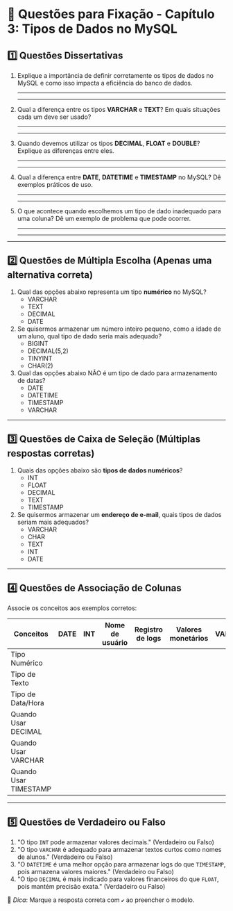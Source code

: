 # 📝 Questões para Fixação - Capítulo 3: Tipos de Dados no MySQL

## **1️⃣ Questões Dissertativas**

1. Explique a importância de definir corretamente os tipos de dados no MySQL e como isso impacta a eficiência do banco de dados.

   ------

   ------

2. Qual a diferença entre os tipos **VARCHAR** e **TEXT**? Em quais situações cada um deve ser usado?

   ------

   ------

3. Quando devemos utilizar os tipos **DECIMAL**, **FLOAT** e **DOUBLE**? Explique as diferenças entre eles.

   ------

   ------

4. Qual a diferença entre **DATE**, **DATETIME** e **TIMESTAMP** no MySQL? Dê exemplos práticos de uso.

   ------

   ------

5. O que acontece quando escolhemos um tipo de dado inadequado para uma coluna? Dê um exemplo de problema que pode ocorrer.

   ------

   ------

------

## **2️⃣ Questões de Múltipla Escolha** (Apenas uma alternativa correta)

1. Qual das opções abaixo representa um tipo **numérico** no MySQL?
   -  VARCHAR
   -  TEXT
   -  DECIMAL
   -  DATE
2. Se quisermos armazenar um número inteiro pequeno, como a idade de um aluno, qual tipo de dado seria mais adequado?
   -  BIGINT
   -  DECIMAL(5,2)
   -  TINYINT
   -  CHAR(2)
3. Qual das opções abaixo NÃO é um tipo de dado para armazenamento de datas?
   -  DATE
   -  DATETIME
   -  TIMESTAMP
   -  VARCHAR

------

## **3️⃣ Questões de Caixa de Seleção** (Múltiplas respostas corretas)

1. Quais das opções abaixo são **tipos de dados numéricos**?
   -  INT
   -  FLOAT
   -  DECIMAL
   -  TEXT
   -  TIMESTAMP
2. Se quisermos armazenar um **endereço de e-mail**, quais tipos de dados seriam mais adequados?
   -  VARCHAR
   -  CHAR
   -  TEXT
   -  INT
   -  DATE

------

## **4️⃣ Questões de Associação de Colunas**

Associe os conceitos aos exemplos corretos:

| Conceitos             | DATE | INT  | Nome de usuário | Registro de logs | Valores monetários | VARCHAR |
| --------------------- | ---- | ---- | --------------- | ---------------- | ------------------ | ------- |
| Tipo Numérico         |      |      |                 |                  |                    |         |
| Tipo de Texto         |      |      |                 |                  |                    |         |
| Tipo de Data/Hora     |      |      |                 |                  |                    |         |
| Quando Usar DECIMAL   |      |      |                 |                  |                    |         |
| Quando Usar VARCHAR   |      |      |                 |                  |                    |         |
| Quando Usar TIMESTAMP |      |      |                 |                  |                    |         |

------

## **5️⃣ Questões de Verdadeiro ou Falso**

1. "O tipo `INT` pode armazenar valores decimais." (Verdadeiro ou Falso)
2. "O tipo `VARCHAR` é adequado para armazenar textos curtos como nomes de alunos." (Verdadeiro ou Falso)
3. "O `DATETIME` é uma melhor opção para armazenar logs do que `TIMESTAMP`, pois armazena valores maiores." (Verdadeiro ou Falso)
4. "O tipo `DECIMAL` é mais indicado para valores financeiros do que `FLOAT`, pois mantém precisão exata." (Verdadeiro ou Falso)

📌 *Dica*: Marque a resposta correta com `✔️` ao preencher o modelo.
